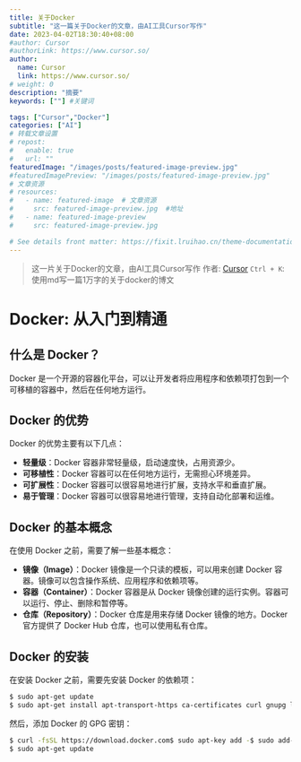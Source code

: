 ```yaml
---
title: 关于Docker
subtitle: "这一篇关于Docker的文章，由AI工具Cursor写作"
date: 2023-04-02T18:30:40+08:00
#author: Cursor
#authorLink: https://www.cursor.so/
author:
  name: Cursor
  link: https://www.cursor.so/
# weight: 0
description: "摘要"
keywords: [""] #关键词

tags: ["Cursor","Docker"]
categories: ["AI"]
# 转载文章设置
# repost:
#   enable: true
#   url: ""
featuredImage: "/images/posts/featured-image-preview.jpg"
#featuredImagePreview: "/images/posts/featured-image-preview.jpg"
# 文章资源
# resources:
#   - name: featured-image  # 文章资源
#     src: featured-image-preview.jpg  #地址
#   - name: featured-image-preview 
#     src: featured-image-preview.jpg

# See details front matter: https://fixit.lruihao.cn/theme-documentation-content/#front-matter
---
```

> 这一片关于Docker的文章，由AI工具Cursor写作
作者: [Cursor](https://www.cursor.so/)
`Ctrl + K`: 使用md写一篇1万字的关于docker的博文

<!--more-->

# Docker: 从入门到精通

## 什么是 Docker？

Docker 是一个开源的容器化平台，可以让开发者将应用程序和依赖项打包到一个可移植的容器中，然后在任何地方运行。

## Docker 的优势

Docker 的优势主要有以下几点：

- **轻量级**：Docker 容器非常轻量级，启动速度快，占用资源少。
- **可移植性**：Docker 容器可以在任何地方运行，无需担心环境差异。
- **可扩展性**：Docker 容器可以很容易地进行扩展，支持水平和垂直扩展。
- **易于管理**：Docker 容器可以很容易地进行管理，支持自动化部署和运维。

## Docker 的基本概念

在使用 Docker 之前，需要了解一些基本概念：

- **镜像（Image）**：Docker 镜像是一个只读的模板，可以用来创建 Docker 容器。镜像可以包含操作系统、应用程序和依赖项等。
- **容器（Container）**：Docker 容器是从 Docker 镜像创建的运行实例。容器可以运行、停止、删除和暂停等。
- **仓库（Repository）**：Docker 仓库是用来存储 Docker 镜像的地方。Docker 官方提供了 Docker Hub 仓库，也可以使用私有仓库。

## Docker 的安装

在安装 Docker 之前，需要先安装 Docker 的依赖项：

```bash
$ sudo apt-get update
$ sudo apt-get install apt-transport-https ca-certificates curl gnupg lsb-release
```

然后，添加 Docker 的 GPG 密钥：

```bash
$ curl -fsSL https://download.docker.com$ sudo apt-key add -$ sudo add-apt-repository "deb [arch=amd64] https://download.docker.com/linux/ubuntu $(lsb_release -cs) stable"
$ sudo apt-get update
```


